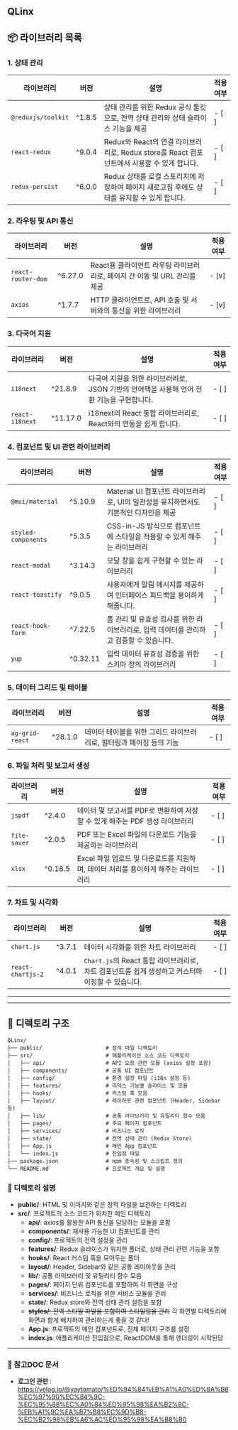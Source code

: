 QLinx
---

## 📦 라이브러리 목록

### 1. **상태 관리**

| 라이브러리              | 버전    | 설명                                                                                             | 적용 여부 |
| ----------------------- | ------- |--------------------------------------------------------------------------------------------------|-------|
| `@reduxjs/toolkit`      | ^1.8.5  | 상태 관리를 위한 Redux 공식 툴킷으로, 전역 상태 관리와 상태 슬라이스 기능을 제공                  | - [ ] |
| `react-redux`           | ^9.0.4  | Redux와 React의 연결 라이브러리로, Redux store를 React 컴포넌트에서 사용할 수 있게 합니다.         | - [ ] |
| `redux-persist`         | ^6.0.0  | Redux 상태를 로컬 스토리지에 저장하여 페이지 새로고침 후에도 상태를 유지할 수 있게 합니다.         | - [ ] |

### 2. **라우팅 및 API 통신**

| 라이브러리              | 버전    | 설명                                                                                          | 적용 여부 |
| ----------------------- | ------- | --------------------------------------------------------------------------------------------- |-------|
| `react-router-dom`      | ^6.27.0  | React용 클라이언트 라우팅 라이브러리로, 페이지 간 이동 및 URL 관리를 제공                     | - [v] |
| `axios`                 | ^1.7.7 | HTTP 클라이언트로, API 호출 및 서버와의 통신을 위한 라이브러리                                 | - [v] |

### 3. **다국어 지원**

| 라이브러리              | 버전       | 설명                                                                                          | 적용 여부 |
| ----------------------- | ---------- | --------------------------------------------------------------------------------------------- |-------|
| `i18next`               | ^21.8.9    | 다국어 지원을 위한 라이브러리로, JSON 기반의 언어팩을 사용해 언어 전환 기능을 구현합니다.      | - [ ] |
| `react-i18next`         | ^11.17.0   | i18next의 React 통합 라이브러리로, React와의 연동을 쉽게 합니다.                               | - [ ] |

### 4. **컴포넌트 및 UI 관련 라이브러리**

| 라이브러리              | 버전       | 설명                                                                                          | 적용 여부 |
| ----------------------- | ---------- | --------------------------------------------------------------------------------------------- |-------|
| `@mui/material`         | ^5.10.9    | Material UI 컴포넌트 라이브러리로, UI의 일관성을 유지하면서도 기본적인 디자인을 제공           | - [ ] |
| `styled-components`     | ^5.3.5     | CSS-in-JS 방식으로 컴포넌트에 스타일을 적용할 수 있게 해주는 라이브러리                        | - [ ] |
| `react-modal`           | ^3.14.3    | 모달 창을 쉽게 구현할 수 있는 라이브러리                                                       | - [ ] |
| `react-toastify`        | ^9.0.5     | 사용자에게 알림 메시지를 제공하여 인터페이스 피드백을 용이하게 해줍니다.                        | - [ ] |
| `react-hook-form`       | ^7.22.5    | 폼 관리 및 유효성 검사를 위한 라이브러리로, 입력 데이터를 관리하고 검증할 수 있습니다.         | - [ ] |
| `yup`                   | ^0.32.11   | 입력 데이터 유효성 검증을 위한 스키마 정의 라이브러리                                         | - [ ] |

### 5. **데이터 그리드 및 테이블**

| 라이브러리              | 버전       | 설명                                                                                          | 적용 여부 |
| ----------------------- | ---------- | --------------------------------------------------------------------------------------------- |-------|
| `ag-grid-react`         | ^28.1.0    | 데이터 테이블을 위한 그리드 라이브러리로, 필터링과 페이징 등의 기능                            | - [ ] |

### 6. **파일 처리 및 보고서 생성**

| 라이브러리              | 버전       | 설명                                                                                          | 적용 여부 |
| ----------------------- | ---------- | --------------------------------------------------------------------------------------------- |-------|
| `jspdf`                 | ^2.4.0     | 데이터 및 보고서를 PDF로 변환하여 저장할 수 있게 해주는 PDF 생성 라이브러리                    | - [ ] |
| `file-saver`            | ^2.0.5     | PDF 또는 Excel 파일의 다운로드 기능을 제공하는 라이브러리                                      | - [ ] |
| `xlsx`                  | ^0.18.5    | Excel 파일 업로드 및 다운로드를 지원하며, 데이터 처리를 용이하게 해주는 라이브러리             | - [ ] |

### 7. **차트 및 시각화**

| 라이브러리              | 버전       | 설명                                                                                          | 적용 여부 |
| ----------------------- | ---------- | --------------------------------------------------------------------------------------------- |-------|
| `chart.js`              | ^3.7.1     | 데이터 시각화를 위한 차트 라이브러리                                                          | - [ ] |
| `react-chartjs-2`       | ^4.0.1     | `Chart.js`의 React 통합 라이브러리로, 차트 컴포넌트를 쉽게 생성하고 커스터마이징할 수 있습니다. | - [ ] |

---
---

## 📂 디렉토리 구조

```
QLinx/
├── public/                    # 정적 파일 디렉토리
├── src/                       # 애플리케이션 소스 코드 디렉토리
│   ├── api/                   # API 요청 관련 모듈 (axios 설정 포함)
│   ├── components/            # 공통 UI 컴포넌트
│   ├── config/                # 환경 설정 파일 (i18n 설정 등)
│   ├── features/              # 리덕스 기능별 슬라이스 및 모듈
│   ├── hooks/                 # 커스텀 훅 모음
│   ├── layout/                # 레이아웃 관련 컴포넌트 (Header, Sidebar 등)
│   ├── lib/                   # 공통 라이브러리 및 유틸리티 함수 모음
│   ├── pages/                 # 주요 페이지 컴포넌트
│   ├── services/              # 비즈니스 로직
│   ├── state/                 # 전역 상태 관리 (Redux Store)
│   ├── App.js                 # 메인 App 컴포넌트
│   └── index.js               # 진입점 파일
├── package.json               # npm 종속성 및 스크립트 정의
└── README.md                  # 프로젝트 개요 및 설명
```

### 📌 디렉토리 설명

- **public/**: HTML 및 이미지와 같은 정적 파일을 보관하는 디렉토리
- **src/**: 프로젝트의 소스 코드가 위치한 메인 디렉토리
  - **api/**: axios를 활용한 API 통신을 담당하는 모듈을 포함
  - **components/**: 재사용 가능한 UI 컴포넌트를 관리
  - **config/**: 프로젝트의 전역 설정을 관리
  - **features/**: Redux 슬라이스가 위치한 폴더로, 상태 관리 관련 기능을 포함
  - **hooks/**: React 커스텀 훅을 모아두는 폴더
  - **layout/**: Header, Sidebar와 같은 공통 레이아웃을 관리
  - **lib/**: 공통 라이브러리 및 유틸리티 함수 모음
  - **pages/**: 페이지 단위 컴포넌트를 포함하여 각 화면을 구성
  - **services/**: 비즈니스 로직을 위한 서비스 모듈을 관리
  - **state/**: Redux store와 전역 상태 관리 설정을 포함
  - ~~**styles/**: 전역 스타일 파일을 포함하여 스타일링을 관리~~ 각 화면별 디렉토리에 화면과 함게 배치하여 관리하는게 좋을 것 같다!
  - **App.js**: 프로젝트의 메인 컴포넌트로, 전체 페이지 구조를 설정
  - **index.js**: 애플리케이션 진입점으로, ReactDOM을 통해 렌더링이 시작된당 

---
### 📌 참고DOC 문서
- **로그인 관련** : https://velog.io/@yaytomato/%ED%94%84%EB%A1%A0%ED%8A%B8%EC%97%90%EC%84%9C-%EC%95%88%EC%A0%84%ED%95%98%EA%B2%8C-%EB%A1%9C%EA%B7%B8%EC%9D%B8-%EC%B2%98%EB%A6%AC%ED%95%98%EA%B8%B0
